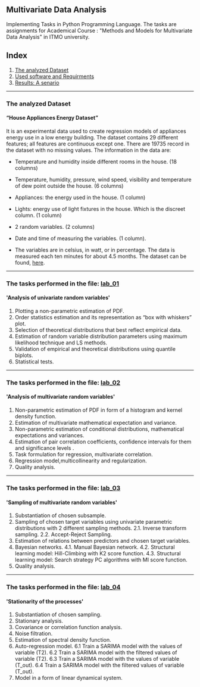 ## Multivariate Data Analysis
Implementing Tasks in Python Programming Language.
The tasks are assignments for Academical Course : "Methods and Models for Multivariate Data Analysis" in ITMO university.

## Index
1. [The analyzed Dataset](#the-analyzed-dataset)
2. [Used software and Requirments](#the-tasks-performed-in-the-file:-[lab_01](https://github.com/Nemat-Allah-Aloush/Multivariate_Data_Analysis/blob/master/1.Analysis%20of%20univariate%20random%20variables/lab_01.ipynb))
4. [Results: A senario](#results-a-senario)

---
### The analyzed Dataset
#### “House Appliances Energy Dataset”
It is an experimental data used to create regression models of appliances energy use in a low energy
building.
The dataset contains 29 different features; all features are continuous except one. There are 19735
record in the dataset with no missing values. The information in the data are:
- Temperature and humidity inside different rooms in the house. (18 columns)
- Temperature, humidity, pressure, wind speed, visibility and temperature of dew point outside the house. (6 columns)
- Appliances: the energy used in the house. (1 column)
- Lights: energy use of light fixtures in the house. Which is the discreet column. (1 column)
- 2 random variables. (2 columns)
- Date and time of measuring the variables. (1 column).

- The variables are in celsius, in watt, or in percentage. The data is measured each ten minutes for about 4.5 months.
The dataset can be found, [here](https://archive.ics.uci.edu/ml/datasets/Appliances+energy+prediction).

----------

### The tasks performed in the file: [lab_01](https://github.com/Nemat-Allah-Aloush/Multivariate_Data_Analysis/blob/master/1.Analysis%20of%20univariate%20random%20variables/lab_01.ipynb)
#### 'Analysis of univariate random variables'
1. Plotting a non-parametric estimation of PDF.
2. Order statistics estimation and its representation as “box with whiskers” plot.
3. Selection of theoretical distributions that best reflect empirical data.
4. Estimation of random variable distribution parameters using maximum likelihood technique and LS methods.
5. Validation of empirical and theoretical distributions using quantile biplots.
6. Statistical tests.

----------

### The tasks performed in the file: [lab_02](https://github.com/Nemat-Allah-Aloush/Multivariate_Data_Analysis/blob/master/2.Analysis%20of%20multivariate%20random%20variables/lab_02.ipynb)
#### 'Analysis of multivariate random variables'
1. Non-parametric estimation of PDF in form of a histogram and kernel density function.
2. Estimation of multivariate mathematical expectation and variance.
3. Non-parametric estimation of conditional distributions, mathematical expectations and variances.
4. Estimation of pair correlation coefficients, confidence intervals for them and significance levels .
5. Task formulation for regression, multivariate correlation.
6. Regression model,multicollinearity and regularization.
7. Quality analysis.

----------

### The tasks performed in the file: [lab_03](https://github.com/Nemat-Allah-Aloush/Multivariate_Data_Analysis/blob/master/3.Sampling%20of%20multivariate%20random%20variables/lab_03.ipynb)
#### 'Sampling of multivariate random variables'
1. Substantiation of chosen subsample.
2. Sampling of chosen target variables using univariate parametric distributions with 2 different sampling methods.
2.1. Inverse transform sampling.
2.2. Accept-Reject Sampling.
3. Estimation of relations between predictors and chosen target variables.
4. Bayesian networks.
4.1. Manual Bayesian network.
4.2. Structural learning model: Hill-Climbing with K2 score function.
4.3. Structural learning model: Search strategy PC algorithms with MI score function.
5. Quality analysis.

-----------

### The tasks performed in the file: [lab_04](https://github.com/Nemat-Allah-Aloush/Multivariate_Data_Analysis/blob/master/4.Stationarity%20of%20the%20processes/lab_04.ipynb)
#### 'Stationarity of the processes'
1. Substantiation of chosen sampling.
2. Stationary analysis.
3. Covariance or correlation function analysis.
4. Noise filtration.
5. Estimation of spectral density function.
6. Auto-regression model.
6.1 Train a SARIMA model with the values of variable (T2).
6.2 Train a SARIMA model with the filtered values of variable (T2).
6.3 Train a SARIMA model with the values of variable (T_out).
6.4 Train a SARIMA model with the filtered values of variable (T_out).
7. Model in a form of linear dynamical system.
